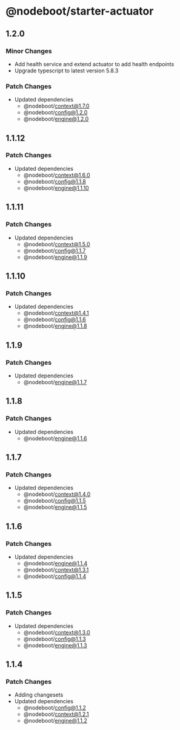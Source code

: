 # @nodeboot/starter-actuator

## 1.2.0

### Minor Changes

-   Add health service and extend actuator to add health endpoints
-   Upgrade typescript to latest version 5.8.3

### Patch Changes

-   Updated dependencies
    -   @nodeboot/context@1.7.0
    -   @nodeboot/config@1.2.0
    -   @nodeboot/engine@1.2.0

## 1.1.12

### Patch Changes

-   Updated dependencies
    -   @nodeboot/context@1.6.0
    -   @nodeboot/config@1.1.8
    -   @nodeboot/engine@1.1.10

## 1.1.11

### Patch Changes

-   Updated dependencies
    -   @nodeboot/context@1.5.0
    -   @nodeboot/config@1.1.7
    -   @nodeboot/engine@1.1.9

## 1.1.10

### Patch Changes

-   Updated dependencies
    -   @nodeboot/context@1.4.1
    -   @nodeboot/config@1.1.6
    -   @nodeboot/engine@1.1.8

## 1.1.9

### Patch Changes

-   Updated dependencies
    -   @nodeboot/engine@1.1.7

## 1.1.8

### Patch Changes

-   Updated dependencies
    -   @nodeboot/engine@1.1.6

## 1.1.7

### Patch Changes

-   Updated dependencies
    -   @nodeboot/context@1.4.0
    -   @nodeboot/config@1.1.5
    -   @nodeboot/engine@1.1.5

## 1.1.6

### Patch Changes

-   Updated dependencies
    -   @nodeboot/engine@1.1.4
    -   @nodeboot/context@1.3.1
    -   @nodeboot/config@1.1.4

## 1.1.5

### Patch Changes

-   Updated dependencies
    -   @nodeboot/context@1.3.0
    -   @nodeboot/config@1.1.3
    -   @nodeboot/engine@1.1.3

## 1.1.4

### Patch Changes

-   Adding changesets
-   Updated dependencies
    -   @nodeboot/config@1.1.2
    -   @nodeboot/context@1.2.1
    -   @nodeboot/engine@1.1.2
